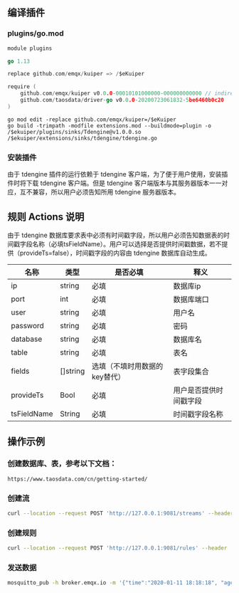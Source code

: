 ## 编译插件

### plugins/go.mod

```go
module plugins

go 1.13

replace github.com/emqx/kuiper => /$eKuiper

require (
    github.com/emqx/kuiper v0.0.0-00010101000000-000000000000 // indirect
    github.com/taosdata/driver-go v0.0.0-20200723061832-5be6460b0c20
)
```

```shell
go mod edit -replace github.com/emqx/kuiper=/$eKuiper
go build -trimpath -modfile extensions.mod --buildmode=plugin -o /$ekuiper/plugins/sinks/Tdengine@v1.0.0.so /$ekuiper/extensions/sinks/tdengine/tdengine.go
```
### 安装插件
由于 tdengine 插件的运行依赖于 tdengine 客户端，为了便于用户使用，安装插件时将下载 tdengine 客户端。但是 tdengine 客户端版本与其服务器版本一一对应，互不兼容，所以用户必须告知所用 tdengine 服务器版本。
## 规则 Actions 说明

由于 tdengine 数据库要求表中必须有时间戳字段，所以用户必须告知数据表的时间戳字段名称（必填tsFieldName）。用户可以选择是否提供时间戳数据，若不提供（provideTs=false），时间戳字段的内容由 tdengine 数据库自动生成。

| 名称        | 类型     | 是否必填                      | 释义                   |
| ----------- | -------- | ----------------------------- | ---------------------- |
| ip          | string   | 必填                          | 数据库ip               |
| port        | int      | 必填                          | 数据库端口             |
| user        | string   | 必填                          | 用户名                 |
| password    | string   | 必填                          | 密码                   |
| database    | string   | 必填                          | 数据库名               |
| table       | string   | 必填                          | 表名                   |
| fields      | []string | 选填（不填时用数据的key替代） | 表字段集合             |
| provideTs   | Bool     | 必填                          | 用户是否提供时间戳字段 |
| tsFieldName | String   | 必填                          | 时间戳字段名称         |

## 操作示例

### 创建数据库、表，参考以下文档：

```http
https://www.taosdata.com/cn/getting-started/
```

### 创建流

```bash
curl --location --request POST 'http://127.0.0.1:9081/streams' --header 'Content-Type:application/json' --data '{"sql":"create stream demoStream(time string, age BIGINT) WITH ( DATASOURCE = \"device/+/message\", FORMAT = \"json\");"}'
```

### 创建规则

```bash
curl --location --request POST 'http://127.0.0.1:9081/rules' --header 'Content-Type:application/json' --data '{"id":"demoRule","sql":"SELECT * FROM demoStream;","actions":[{"tdengine":{"provideTs":true,"tsFieldName":"time","port":0,"ip":"127.0.0.1","user":"root","password":"taosdata","database":"dbName","table":"tableName","fields":["time","age"]}}]}'
```

### 发送数据

```bash
mosquitto_pub -h broker.emqx.io -m '{"time":"2020-01-11 18:18:18", "age" : 18}' -t device/device_001/message
```

